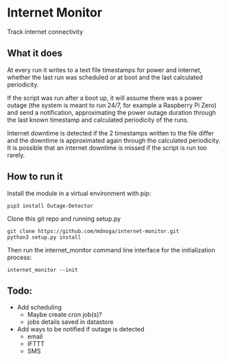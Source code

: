 # Internet Monitor
Track internet connectivity

## What it does

At every run it writes to a text file timestamps for power and internet, whether the last run was scheduled or at boot and the last calculated periodicity.

If the script was run after a boot up, it will assume there was a power outage (the system is meant to run 24/7, for example a Raspberry Pi Zero) and send a notification, approximating the power outage duration through the last known timestamp and calculated periodicity of the runs.

Internet downtime is detected if the 2 timestamps written to the file differ and the downtime is approximated again through the calculated periodicity. It is possible that an internet downtime is missed if the script is run too rarely.

## How to run it

Install the module in a virtual environment with pip:

```
pip3 install Outage-Detector
```

Clone this git repo and running setup.py

```
git clone https://github.com/mdnoga/internet-monitor.git
python3 setup.py install
```

Then run the internet_monitor command line interface for the initialization process:

```
internet_monitor --init
```

## Todo:

- Add scheduling
  - Maybe create cron job(s)?
  - jobs details saved in datastore
- Add ways to be notified if outage is detected
  - email
  - IFTTT
  - SMS
